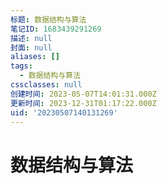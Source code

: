 ```yaml
---
标题: 数据结构与算法
笔记ID: 1683439291269
描述: null
封面: null
aliases: []
tags:
  - 数据结构与算法
cssclasses: null
创建时间: 2023-05-07T14:01:31.000Z
更新时间: 2023-12-31T01:17:22.000Z
uid: '20230507140131269'
---
```


# 数据结构与算法
